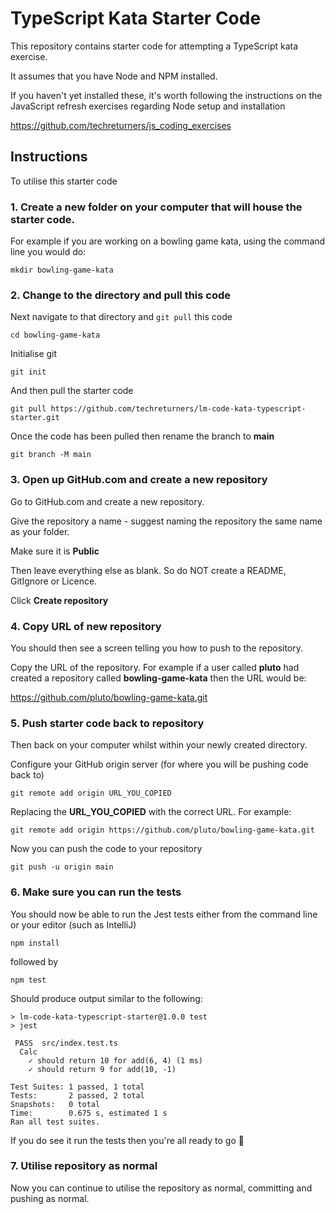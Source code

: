 # TypeScript Kata Starter Code

This repository contains starter code for attempting a TypeScript kata exercise.

It assumes that you have Node and NPM installed.

If you haven't yet installed these, it's worth following the instructions on the JavaScript refresh exercises regarding Node setup and installation

https://github.com/techreturners/js_coding_exercises

## Instructions

To utilise this starter code

### 1. Create a new folder on your computer that will house the starter code.

For example if you are working on a bowling game kata, using the command line you would do:

```
mkdir bowling-game-kata
```

### 2. Change to the directory and pull this code

Next navigate to that directory and `git pull` this code

```
cd bowling-game-kata
```

Initialise git

```
git init
```

And then pull the starter code

```
git pull https://github.com/techreturners/lm-code-kata-typescript-starter.git
```

Once the code has been pulled then rename the branch to **main**

```
git branch -M main
```

### 3. Open up GitHub.com and create a new repository

Go to GitHub.com and create a new repository.

Give the repository a name - suggest naming the repository the same name as your folder.

Make sure it is **Public**

Then leave everything else as blank. So do NOT create a README, GitIgnore or Licence.

Click **Create repository**

### 4. Copy URL of new repository

You should then see a screen telling you how to push to the repository.

Copy the URL of the repository. For example if a user called **pluto** had created a repository called **bowling-game-kata** then the URL would be:

https://github.com/pluto/bowling-game-kata.git

### 5. Push starter code back to repository

Then back on your computer whilst within your newly created directory. 

Configure your GitHub origin server (for where you will be pushing code back to)

```
git remote add origin URL_YOU_COPIED
```

Replacing the **URL_YOU_COPIED** with the correct URL. For example:

```
git remote add origin https://github.com/pluto/bowling-game-kata.git
```

Now you can push the code to your repository

```
git push -u origin main
```

### 6. Make sure you can run the tests

You should now be able to run the Jest tests either from the command line or your editor (such as IntelliJ)

```
npm install
```

followed by 

```
npm test
```

Should produce output similar to the following:

```
> lm-code-kata-typescript-starter@1.0.0 test
> jest

 PASS  src/index.test.ts
  Calc
    ✓ should return 10 for add(6, 4) (1 ms)
    ✓ should return 9 for add(10, -1)

Test Suites: 1 passed, 1 total
Tests:       2 passed, 2 total
Snapshots:   0 total
Time:        0.675 s, estimated 1 s
Ran all test suites.
```

If you do see it run the tests then you're all ready to go 🙌

### 7. Utilise repository as normal

Now you can continue to utilise the repository as normal, committing and pushing as normal.